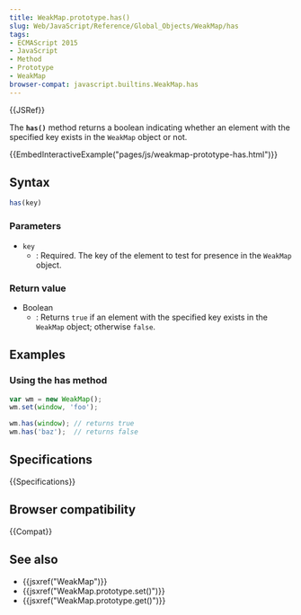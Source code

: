 ```yaml
---
title: WeakMap.prototype.has()
slug: Web/JavaScript/Reference/Global_Objects/WeakMap/has
tags:
- ECMAScript 2015
- JavaScript
- Method
- Prototype
- WeakMap
browser-compat: javascript.builtins.WeakMap.has
---
```

{{JSRef}}

The **`has()`** method returns a boolean indicating whether an element with the
specified key exists in the `WeakMap` object or not.

{{EmbedInteractiveExample("pages/js/weakmap-prototype-has.html")}}

## Syntax

```js
has(key)
```

### Parameters

*   `key`
    *   : Required. The key of the element to test for presence in the `WeakMap`
        object.

### Return value

*   Boolean
    *   : Returns `true` if an element with the specified key exists in the
        `WeakMap` object; otherwise `false`.

## Examples

### Using the has method

```js
var wm = new WeakMap();
wm.set(window, 'foo');

wm.has(window); // returns true
wm.has('baz');  // returns false
```

## Specifications

{{Specifications}}

## Browser compatibility

{{Compat}}

## See also

*   {{jsxref("WeakMap")}}
*   {{jsxref("WeakMap.prototype.set()")}}
*   {{jsxref("WeakMap.prototype.get()")}}
